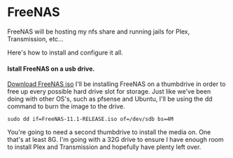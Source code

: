 # FreeNAS

FreeNAS will be hosting my nfs share and running jails for Plex, Transmission, etc...

Here's how to install and configure it all.

#### Istall FreeNAS on a usb drive.
[Download FreeNAS iso](https://download.freenas.org/11/latest/x64/FreeNAS-11.1-RELEASE.iso)
I'll be installing FreeNAS on a thumbdrive in order to free up every possible hard drive slot for storage.  Just like we've been doing with other OS's, such as pfsense and Ubuntu, I'll be using the dd command to burn the image to the drive.
```
sudo dd if=FreeNAS-11.1-RELEASE.iso of=/dev/sdb bs=4M
```

You're going to need a second thumbdrive to install the media on.  One that's at least 8G.  I'm going with a 32G drive to ensure I have enough room to install Plex and Transmission and hopefully have plenty left over.
